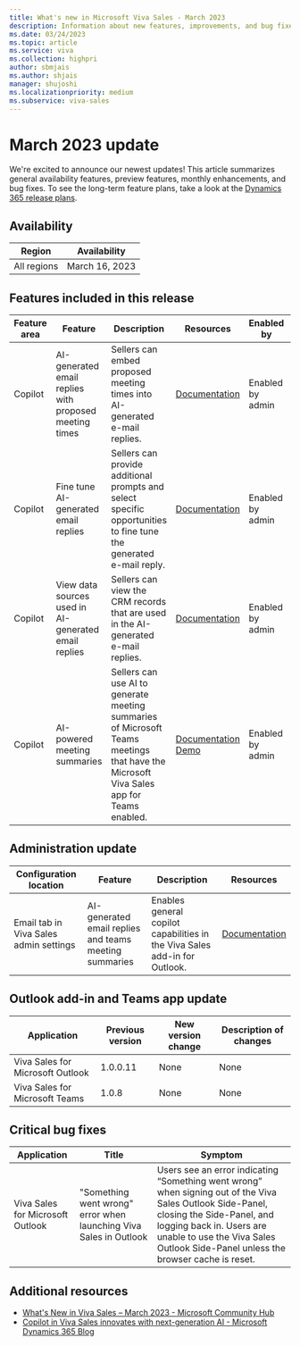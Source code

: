 ```yaml
---
title: What's new in Microsoft Viva Sales - March 2023
description: Information about new features, improvements, and bug fixes in Microsoft Viva Sales March 2023 release.
ms.date: 03/24/2023
ms.topic: article
ms.service: viva
ms.collection: highpri
author: sbmjais
ms.author: shjais
manager: shujoshi
ms.localizationpriority: medium
ms.subservice: viva-sales
---
```


# March 2023 update

We're excited to announce our newest updates! This article summarizes general availability features, preview features, monthly enhancements, and bug fixes. To see the long-term feature plans, take a look at the [Dynamics 365 release plans](/dynamics365/release-plans/).

## Availability

|Region|Availability|
|------|------------|
|All regions|March 16, 2023|

## Features included in this release

|Feature area|Feature|Description|Resources|Enabled by|Availability|
|------------|-------|-----------|---------|----------|------------|
|Copilot|AI-generated email replies with proposed meeting times|Sellers can embed proposed meeting times into AI-generated e-mail replies.|[Documentation](https://support.microsoft.com/topic/use-ai-to-kickstart-email-messages-148708be-e1f9-477c-baba-0b4dd4b7abef)|Enabled by admin|General availability|
|Copilot|Fine tune AI-generated email replies |Sellers can provide additional prompts and select specific opportunities to fine tune the generated e-mail reply.|[Documentation](https://support.microsoft.com/topic/use-ai-to-kickstart-email-messages-148708be-e1f9-477c-baba-0b4dd4b7abef#bkmk-refine-ai-reply)|Enabled by admin|General availability|
|Copilot|View data sources used in AI-generated email replies|Sellers can view the CRM records that are used in the AI-generated e-mail replies.|[Documentation](https://support.microsoft.com/topic/use-ai-to-kickstart-email-messages-148708be-e1f9-477c-baba-0b4dd4b7abef#bkmk-crm-data-ai-reply)|Enabled by admin|General availability|
|Copilot|AI-powered meeting summaries|Sellers can use AI to generate meeting summaries of Microsoft Teams meetings that have the Microsoft Viva Sales app for Teams enabled.|[Documentation](https://support.microsoft.com/topic/use-ai-to-kickstart-email-messages-148708be-e1f9-477c-baba-0b4dd4b7abef#bkmk-meeting-summary-ai-reply)<br>[Demo](https://www.microsoft.com/videoplayer/embed/RWZln4)|Enabled by admin|Public preview|

## Administration update 

|Configuration location|Feature|Description|Resources|
|----------------------|-------|-----------|---------|
|Email tab in Viva Sales admin settings|AI-generated email replies and teams meeting summaries|Enables general copilot capabilities in the Viva Sales add-in for Outlook.|[Documentation](/viva/sales/suggested-replies)|

## Outlook add-in and Teams app update

|Application|Previous version|New version change|Description of changes|
|-----------|----------------|------------------|----------------------|
|Viva Sales for Microsoft Outlook |1.0.0.11|None|None|
|Viva Sales for Microsoft Teams|1.0.8|None|None|

## Critical bug fixes

|Application|Title|Symptom|
|-----------|-----|-------|
|Viva Sales for Microsoft Outlook|"Something went wrong" error when launching Viva Sales in Outlook|Users see an error indicating “Something went wrong” when signing out of the Viva Sales Outlook Side-Panel, closing the Side-Panel, and logging back in. Users are unable to use the Viva Sales Outlook Side-Panel unless the browser cache is reset.|

## Additional resources

- [What's New in Viva Sales – March 2023 - Microsoft Community Hub](https://techcommunity.microsoft.com/t5/microsoft-viva-blog/what-s-new-in-viva-sales-march-2023/ba-p/3775271)
- [Copilot in Viva Sales innovates with next-generation AI - Microsoft Dynamics 365 Blog](https://cloudblogs.microsoft.com/dynamics365/bdm/2023/03/16/copilot-in-viva-sales-available-as-thousands-of-customers-adopt-next-generation-ai-in-dynamics-365-copilot-and-power-platform/)